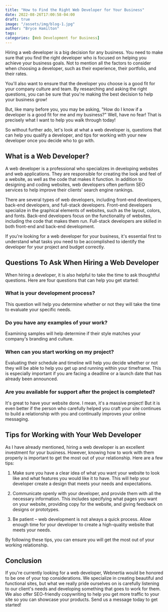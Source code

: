 ```yaml
---
title: "How to Find the Right Web Developer for Your Business"
date: 2022-08-26T17:00:58-04:00
draft: true
image: "/assets/img/blog-1.jpg"
author: "Bryce Hamilton"
tags:
categories: [Web Development for Business]
---
```

Hiring a web developer is a big decision for any business. You need to make sure that you find the right developer who is focused on helping you achieve your business goals. Not to mention all the factors to consider when choosing a developer, such as their experience, their portfolio, and their rates.

You'll also want to ensure that the developer you choose is a good fit for your company culture and team. By researching and asking the right questions, you can be sure that you're making the best decision to help your business grow!

But, like many before you, you may be asking, "How do I know if a developer is a good fit for me and my business?" Well, have no fear! That is precisely what I want to help you walk through today!

So without further ado, let's look at what a web developer is, questions that can help you qualify a developer, and tips for working with your new developer once you decide who to go with.

## What is a Web Developer?

A web developer is a professional who specializes in developing websites and web applications. They are responsible for creating the look and feel of a website, as well as the code that makes it function. In addition to designing and coding websites, web developers often perform SEO services to help improve their clients' search engine rankings.

There are several types of web developers, including front-end developers, back-end developers, and full-stack developers. Front-end developers specialize in the graphical elements of websites, such as the layout, colors, and fonts. Back-end developers focus on the functionality of websites, including the code that makes them run. Full-stack developers are skilled in both front-end and back-end development.

If you're looking for a web developer for your business, it's essential first to understand what tasks you need to be accomplished to identify the developer for your project and budget correctly.

## Questions To Ask When Hiring a Web Developer

When hiring a developer, it is also helpful to take the time to ask thoughtful questions. Here are four questions that can help you get started:

### What is your development process?
This question will help you determine whether or not they will take the time to evaluate your specific needs.

### Do you have any examples of your work?
Examining samples will help determine if their style matches your company's branding and culture.

### When can you start working on my project?
Evaluating their schedule and timeline will help you decide whether or not they will be able to help you get up and running within your timeframe. This is especially important if you are facing a deadline or a launch date that has already been announced.

### Are you available for support after the project is completed?
It's great to have your website done. I mean, it's a massive project! But it is even better if the person who carefully helped you craft your site continues to build a relationship with you and continually improves your online messaging.

## Tips for Working with Your Web Developer
As I have already mentioned, hiring a web developer is an excellent investment for your business. However, knowing how to work with them properly is important to get the most out of your relationship. Here are a few tips:

1. Make sure you have a clear idea of what you want your website to look like and what features you would like it to have. This will help your developer create a design that meets your needs and expectations.

2. Communicate openly with your developer, and provide them with all the necessary information. This includes specifying what pages you want on your website, providing copy for the website, and giving feedback on designs or prototypes.

3. Be patient – web development is not always a quick process. Allow enough time for your developer to create a high-quality website that meets your needs.

By following these tips, you can ensure you will get the most out of your working relationship.

## Conclusion
If you're currently looking for a web developer, Webnertia would be honored to be one of your top considerations. We specialize in creating beautiful and functional sites, but what we really pride ourselves on is carefully listening to our client's needs and developing something that goes to work for them. We also offer SEO-friendly copywriting to help you get more traffic to your site so you can showcase your products. Send us a message today to get started!